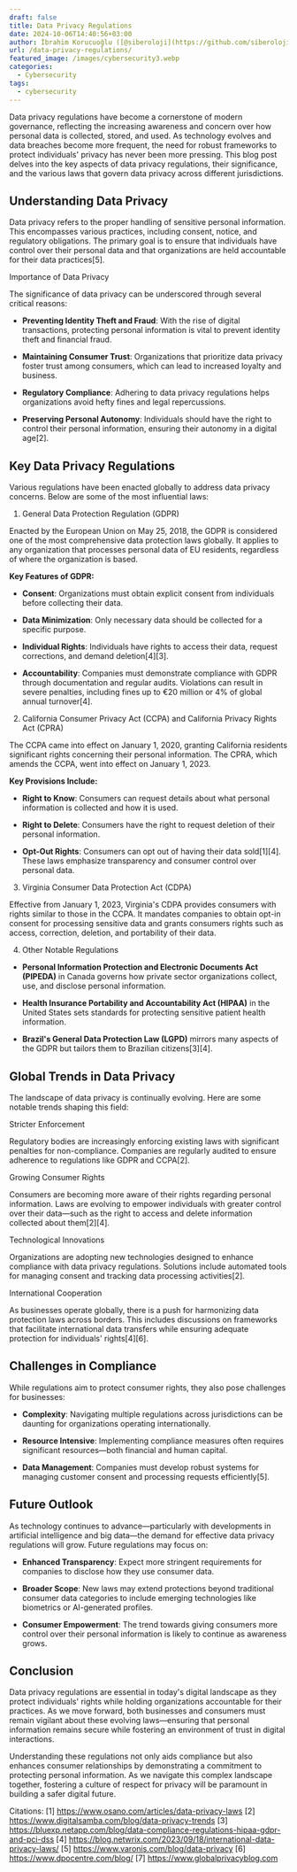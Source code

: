 ```yaml
---
draft: false
title: Data Privacy Regulations
date: 2024-10-06T14:40:56+03:00
author: İbrahim Korucuoğlu ([@siberoloji](https://github.com/siberoloji))
url: /data-privacy-regulations/
featured_image: /images/cybersecurity3.webp
categories:
  - Cybersecurity
tags:
  - cybersecurity
---
```



Data privacy regulations have become a cornerstone of modern governance, reflecting the increasing awareness and concern over how personal data is collected, stored, and used. As technology evolves and data breaches become more frequent, the need for robust frameworks to protect individuals' privacy has never been more pressing. This blog post delves into the key aspects of data privacy regulations, their significance, and the various laws that govern data privacy across different jurisdictions.



## Understanding Data Privacy



Data privacy refers to the proper handling of sensitive personal information. This encompasses various practices, including consent, notice, and regulatory obligations. The primary goal is to ensure that individuals have control over their personal data and that organizations are held accountable for their data practices[5].



Importance of Data Privacy



The significance of data privacy can be underscored through several critical reasons:


* **Preventing Identity Theft and Fraud**: With the rise of digital transactions, protecting personal information is vital to prevent identity theft and financial fraud.

* **Maintaining Consumer Trust**: Organizations that prioritize data privacy foster trust among consumers, which can lead to increased loyalty and business.

* **Regulatory Compliance**: Adhering to data privacy regulations helps organizations avoid hefty fines and legal repercussions.

* **Preserving Personal Autonomy**: Individuals should have the right to control their personal information, ensuring their autonomy in a digital age[2].
## Key Data Privacy Regulations



Various regulations have been enacted globally to address data privacy concerns. Below are some of the most influential laws:



1. General Data Protection Regulation (GDPR)



Enacted by the European Union on May 25, 2018, the GDPR is considered one of the most comprehensive data protection laws globally. It applies to any organization that processes personal data of EU residents, regardless of where the organization is based.



**Key Features of GDPR:**


* **Consent**: Organizations must obtain explicit consent from individuals before collecting their data.

* **Data Minimization**: Only necessary data should be collected for a specific purpose.

* **Individual Rights**: Individuals have rights to access their data, request corrections, and demand deletion[4][3].

* **Accountability**: Companies must demonstrate compliance with GDPR through documentation and regular audits.
Violations can result in severe penalties, including fines up to €20 million or 4% of global annual turnover[4].



2. California Consumer Privacy Act (CCPA) and California Privacy Rights Act (CPRA)



The CCPA came into effect on January 1, 2020, granting California residents significant rights concerning their personal information. The CPRA, which amends the CCPA, went into effect on January 1, 2023.



**Key Provisions Include:**


* **Right to Know**: Consumers can request details about what personal information is collected and how it is used.

* **Right to Delete**: Consumers have the right to request deletion of their personal information.

* **Opt-Out Rights**: Consumers can opt out of having their data sold[1][4].
These laws emphasize transparency and consumer control over personal data.



3. Virginia Consumer Data Protection Act (CDPA)



Effective from January 1, 2023, Virginia's CDPA provides consumers with rights similar to those in the CCPA. It mandates companies to obtain opt-in consent for processing sensitive data and grants consumers rights such as access, correction, deletion, and portability of their data.



4. Other Notable Regulations


* **Personal Information Protection and Electronic Documents Act (PIPEDA)** in Canada governs how private sector organizations collect, use, and disclose personal information.

* **Health Insurance Portability and Accountability Act (HIPAA)** in the United States sets standards for protecting sensitive patient health information.

* **Brazil's General Data Protection Law (LGPD)** mirrors many aspects of the GDPR but tailors them to Brazilian citizens[3][4].
## Global Trends in Data Privacy



The landscape of data privacy is continually evolving. Here are some notable trends shaping this field:



Stricter Enforcement



Regulatory bodies are increasingly enforcing existing laws with significant penalties for non-compliance. Companies are regularly audited to ensure adherence to regulations like GDPR and CCPA[2].



Growing Consumer Rights



Consumers are becoming more aware of their rights regarding personal information. Laws are evolving to empower individuals with greater control over their data—such as the right to access and delete information collected about them[2][4].



Technological Innovations



Organizations are adopting new technologies designed to enhance compliance with data privacy regulations. Solutions include automated tools for managing consent and tracking data processing activities[2].



International Cooperation



As businesses operate globally, there is a push for harmonizing data protection laws across borders. This includes discussions on frameworks that facilitate international data transfers while ensuring adequate protection for individuals' rights[4][6].



## Challenges in Compliance



While regulations aim to protect consumer rights, they also pose challenges for businesses:


* **Complexity**: Navigating multiple regulations across jurisdictions can be daunting for organizations operating internationally.

* **Resource Intensive**: Implementing compliance measures often requires significant resources—both financial and human capital.

* **Data Management**: Companies must develop robust systems for managing customer consent and processing requests efficiently[5].
## Future Outlook



As technology continues to advance—particularly with developments in artificial intelligence and big data—the demand for effective data privacy regulations will grow. Future regulations may focus on:


* **Enhanced Transparency**: Expect more stringent requirements for companies to disclose how they use consumer data.

* **Broader Scope**: New laws may extend protections beyond traditional consumer data categories to include emerging technologies like biometrics or AI-generated profiles.

* **Consumer Empowerment**: The trend towards giving consumers more control over their personal information is likely to continue as awareness grows.
## Conclusion



Data privacy regulations are essential in today's digital landscape as they protect individuals' rights while holding organizations accountable for their practices. As we move forward, both businesses and consumers must remain vigilant about these evolving laws—ensuring that personal information remains secure while fostering an environment of trust in digital interactions.



Understanding these regulations not only aids compliance but also enhances consumer relationships by demonstrating a commitment to protecting personal information. As we navigate this complex landscape together, fostering a culture of respect for privacy will be paramount in building a safer digital future.



Citations: [1] https://www.osano.com/articles/data-privacy-laws [2] https://www.digitalsamba.com/blog/data-privacy-trends [3] https://bluexp.netapp.com/blog/data-compliance-regulations-hipaa-gdpr-and-pci-dss [4] https://blog.netwrix.com/2023/09/18/international-data-privacy-laws/ [5] https://www.varonis.com/blog/data-privacy [6] https://www.dpocentre.com/blog/ [7] https://www.globalprivacyblog.com
